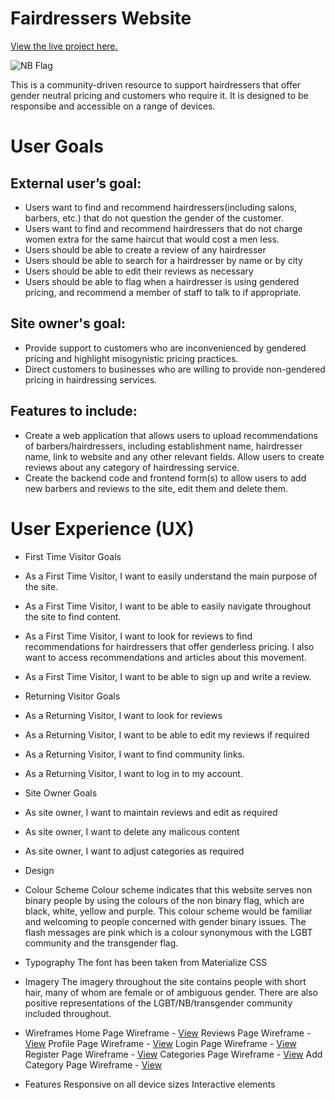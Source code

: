 # Fairdressers Website
[View the live project here.](https://fairdressers.herokuapp.com/)

![NB Flag](https://www.stonewall.org.uk/sites/default/files/styles/person_hero/public/1280px-nonbinary_flag.svg_.png?itok=sykEzwb2)

This is a community-driven resource to support hairdressers that offer gender neutral pricing and customers who require it. It is designed to be responsibe and accessible on a range of devices.

# User Goals
## External user’s goal:
* Users want to find and recommend hairdressers(including salons, barbers, etc.) that do not question the gender of the customer.
* Users want to find and recommend hairdressers that do not charge women extra for the same haircut that would cost a men less.
* Users should be able to create a review of any hairdresser
* Users should be able to search for a hairdresser by name or by city
* Users should be able to edit their reviews as necessary
* Users should be able to flag when a hairdresser is using gendered pricing, and recommend a member of staff to talk to if appropriate.

## Site owner's goal:
* Provide support to customers who are inconvenienced by gendered pricing and highlight misogynistic pricing practices.
* Direct customers to businesses who are willing to provide non-gendered pricing in hairdressing services.

## Features to include:
* Create a web application that allows users to upload recommendations of barbers/hairdressers, including establishment name, hairdresser name, link to website and any other relevant fields. Allow users to create reviews about any category of hairdressing service.
* Create the backend code and frontend form(s) to allow users to add new barbers and reviews to the site, edit them and delete them.

# User Experience (UX)
* First Time Visitor Goals
 * As a First Time Visitor, I want to easily understand the main purpose of the site.
 * As a First Time Visitor, I want to be able to easily navigate throughout the site to find content.
 * As a First Time Visitor, I want to look for reviews to find recommendations for hairdressers that offer genderless pricing. I also want to access recommendations and articles about this movement.
 * As a First Time Visitor, I want to be able to sign up and write a review.

* Returning Visitor Goals
 * As a Returning Visitor, I want to look for reviews
 * As a Returning Visitor, I want to be able to edit my reviews if required
 * As a Returning Visitor, I want to find community links.
 * As a Returning Visitor, I want to log in to my account.

* Site Owner Goals
 * As site owner, I want to maintain reviews and edit as required
 * As site owner, I want to delete any malicous content
 * As site owner, I want to adjust categories as required

* Design
 * Colour Scheme
Colour scheme indicates that this website serves non binary people by using the colours of the non binary flag, which are black, white, yellow and purple. This colour scheme would be familiar and welcoming to people concerned with gender binary issues.
The flash messages are pink which is a colour synonymous with the LGBT community and the transgender flag.
 * Typography
The font has been taken from Materialize CSS
 * Imagery
The imagery throughout the site contains people with short hair, many of whom are female or of ambiguous gender. There are also positive representations of the LGBT/NB/transgender community included throughout. 
 * Wireframes
Home Page Wireframe - [View](https://share.balsamiq.com/c/rXaCaGKear8nzfsohRaAQ5.png)
Reviews Page Wireframe - [View](https://share.balsamiq.com/c/42SLMnoV1Nz8Fqrq4i362u.png)
Profile Page Wireframe - [View](https://share.balsamiq.com/c/mfPS1q8PfEPfkeT1N6w8jn.png)
Login Page Wireframe - [View](https://share.balsamiq.com/c/grepvFodYeTtih3nraJvES.png)
Register Page Wireframe - [View](https://share.balsamiq.com/c/vWYeyr1RMA2BdmH1Bryuyu.png)
Categories Page Wireframe - [View](https://share.balsamiq.com/c/bf5r7PzCcnhL2gn5TWsYQ6.png)
Add Category Page Wireframe - [View](https://share.balsamiq.com/c/qTjyghsFbL7em5LazwKsBh.png)




* Features
Responsive on all device sizes
Interactive elements

